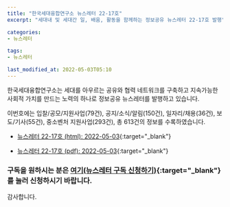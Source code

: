 ```yaml
---
title: "한국세대융합연구소 뉴스레터 22-17호"
excerpt: "세대내 및 세대간 일, 배움, 활동을 함께하는 정보공유 뉴스레터 22-17호 발행" 

categories:
- 뉴스레터

tags:
- 뉴스레터

last_modified_at: 2022-05-03T05:10
---
```


한국세대융합연구소는 세대를 아우르는 공유와 협력 네트워크를 구축하고 지속가능한 사회적 가치를 만드는 노력의 하나로 정보공유 뉴스레터를 발행하고 있습니다.

이번호에는 입찰/공모/지원사업(79건), 공지/소식/알림(150건), 일자리/채용(36건), 보도/기사(55건), 중소벤처 지원사업(293건), 총 613건의 정보를 수록하였습니다.

* [뉴스레터 22-17호 (html): 2022-05-03](https://gcrcenter.github.io/assets/htmls/gcrc_news_letter_20220503.html){:target="_blank"}

* [뉴스레터 22-17호 (pdf): 2022-05-03](https://gcrcenter.github.io/assets/pdfs/news_letter_20220503.pdf){:target="_blank"}


### 구독을 원하시는 분은 [여기(뉴스레터 구독 신청하기)](https://forms.gle/MJ5gVHCdunBXXWVB7){:target="_blank"} 를 눌러 신청하시기 바랍니다.


감사합니다.